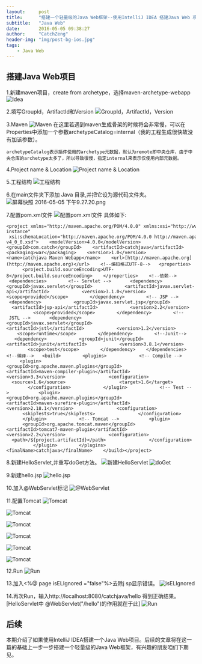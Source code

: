 ```yaml
---
layout:     post
title:      "搭建一个轻量级的Java Web框架--使用IntelliJ IDEA 搭建Java Web 项目"
subtitle:   "Java Web"
date:       2016-05-05 09:38:27 
author:     "CatchZeng"
header-img: "img/post-bg-ios.jpg"
tags:
    - Java Web
---
```

<span id="busuanzi_container_page_pv"></span>

## 搭建Java Web项目

1.新建maven项目，create from archetype，选择maven-archetype-webapp
![Idea](http://upload-images.jianshu.io/upload_images/943491-06088fc954b13f8f.png?imageMogr2/auto-orient/strip%7CimageView2/2/w/1240)

2.填写GroupId，ArtifactId和Version
![GroupId，ArtifactId，Version](http://upload-images.jianshu.io/upload_images/943491-dbcd1c3fce24fde0.png?imageMogr2/auto-orient/strip%7CimageView2/2/w/1240)

3.Maven
![Maven](http://upload-images.jianshu.io/upload_images/943491-d4949b78d0dbb6ed.png?imageMogr2/auto-orient/strip%7CimageView2/2/w/1240)
在这里若遇到maven生成骨架的时候将会非常慢，可以在Properties中添加一个参数archetypeCatalog=internal（我的工程生成很快故没有加该参数）。
```
archetypeCatalog表示插件使用的archetype元数据，默认为remote即中央仓库，由于中央仓库的archetype太多了，所以导致很慢，指定internal来表示仅使用内部元数据。
```

4.Project name & Location 
![Project name & Location](http://upload-images.jianshu.io/upload_images/943491-079b382f96a1c7e1.png?imageMogr2/auto-orient/strip%7CimageView2/2/w/1240)

5.工程结构
![工程结构](http://upload-images.jianshu.io/upload_images/943491-a1b055dbbcfe7ac1.png?imageMogr2/auto-orient/strip%7CimageView2/2/w/1240)

6.在main文件夹下添加 Java 目录,并把它设为源代码文件夹。
![屏幕快照 2016-05-05 下午9.27.20.png](http://upload-images.jianshu.io/upload_images/943491-8bbc53efee53c0fc.png?imageMogr2/auto-orient/strip%7CimageView2/2/w/1240)

7.配置pom.xml文件 
![配置pom.xml文件 ](http://upload-images.jianshu.io/upload_images/943491-edccd475572ddf78.png?imageMogr2/auto-orient/strip%7CimageView2/2/w/1240)
具体如下:

```
<project xmlns="http://maven.apache.org/POM/4.0.0" xmlns:xsi="http://www.w3.org/2001/XMLSchema-instance"         xsi:schemaLocation="http://maven.apache.org/POM/4.0.0 http://maven.apache.org/maven-v4_0_0.xsd">    <modelVersion>4.0.0</modelVersion>    <groupId>com.catch</groupId>    <artifactId>catchjava</artifactId>    <packaging>war</packaging>    <version>1.0</version>    <name>catchjava Maven Webapp</name>    <url>[http://maven.apache.org](http://maven.apache.org)</url>    <!--编码格式UTF-8-->   <properties>        <project.build.sourceEncoding>UTF-8</project.build.sourceEncoding>    </properties>    <!--依赖-->   <dependencies>        <!-- Servlet -->       <dependency>            <groupId>javax.servlet</groupId>            <artifactId>javax.servlet-api</artifactId>            <version>3.1.0</version>            <scope>provided</scope>        </dependency>        <!-- JSP -->       <dependency>            <groupId>javax.servlet.jsp</groupId>            <artifactId>jsp-api</artifactId>            <version>2.2</version>            <scope>provided</scope>        </dependency>        <!-- JSTL -->       <dependency>            <groupId>javax.servlet</groupId>            <artifactId>jstl</artifactId>            <version>1.2</version>            <scope>runtime</scope>        </dependency>        <!--Junit-->       <dependency>            <groupId>junit</groupId>            <artifactId>junit</artifactId>            <version>3.8.1</version>            <scope>test</scope>        </dependency>    </dependencies>    <!--编译-->   <build>        <plugins>            <!-- Compile -->           <plugin>                <groupId>org.apache.maven.plugins</groupId>                <artifactId>maven-compiler-plugin</artifactId>                <version>3.3</version>                <configuration>                    <source>1.6</source>                    <target>1.6</target>                </configuration>            </plugin>            <!-- Test -->           <plugin>                <groupId>org.apache.maven.plugins</groupId>                <artifactId>maven-surefire-plugin</artifactId>                <version>2.18.1</version>                <configuration>                    <skipTests>true</skipTests>                </configuration>            </plugin>            <!-- Tomcat -->           <plugin>                <groupId>org.apache.tomcat.maven</groupId>                <artifactId>tomcat7-maven-plugin</artifactId>                <version>2.2</version>                <configuration>                    <path>/${project.artifactId}</path>                </configuration>            </plugin>        </plugins>        <finalName>catchjava</finalName>    </build></project>
```

8.新建HelloServlet,并重写doGet方法。
![新建HelloServlet](http://upload-images.jianshu.io/upload_images/943491-0ad32550da3f316a.png?imageMogr2/auto-orient/strip%7CimageView2/2/w/1240)
![doGet](http://upload-images.jianshu.io/upload_images/943491-e70a2aca7711869d.png?imageMogr2/auto-orient/strip%7CimageView2/2/w/1240)

9.新建hello.jsp
![hello.jsp](http://upload-images.jianshu.io/upload_images/943491-934b70fbacfa76bd.png?imageMogr2/auto-orient/strip%7CimageView2/2/w/1240)

10.加入@WebServlet标记
![@WebServlet](http://upload-images.jianshu.io/upload_images/943491-1d5acbd4795be0d6.png?imageMogr2/auto-orient/strip%7CimageView2/2/w/1240)

11.配置Tomcat
![Tomcat](http://upload-images.jianshu.io/upload_images/943491-2f72aac5963da27b.png?imageMogr2/auto-orient/strip%7CimageView2/2/w/1240)

![Tomcat](http://upload-images.jianshu.io/upload_images/943491-2b5673c0cc9a3f51.png?imageMogr2/auto-orient/strip%7CimageView2/2/w/1240)

![Tomcat](http://upload-images.jianshu.io/upload_images/943491-17326d620b383ed9.png?imageMogr2/auto-orient/strip%7CimageView2/2/w/1240)

![Tomcat](http://upload-images.jianshu.io/upload_images/943491-25ce46d229e6baa9.png?imageMogr2/auto-orient/strip%7CimageView2/2/w/1240)

![Tomcat](http://upload-images.jianshu.io/upload_images/943491-5b97dd21579a76b7.png?imageMogr2/auto-orient/strip%7CimageView2/2/w/1240)

![Tomcat](http://upload-images.jianshu.io/upload_images/943491-7bc4b35cdd692f00.png?imageMogr2/auto-orient/strip%7CimageView2/2/w/1240)

12.Run
![Run](http://upload-images.jianshu.io/upload_images/943491-f1e211658682aca2.png?imageMogr2/auto-orient/strip%7CimageView2/2/w/1240)

13.加入<%@ page isELIgnored ="false"%>去除j sp显示错误。
![isELIgnored](http://upload-images.jianshu.io/upload_images/943491-37efd5527e8ba3f2.png?imageMogr2/auto-orient/strip%7CimageView2/2/w/1240)

14.再次Run，输入http://localhost:8080/catchjava/hello 得到正确结果。[HelloServlet中 @WebServlet("/hello")的作用就在于此]
![Run](http://upload-images.jianshu.io/upload_images/943491-bac9d43f3c714275.png?imageMogr2/auto-orient/strip%7CimageView2/2/w/1240)

## 后续
本期介绍了如果使用IntelliJ IDEA搭建一个Java Web项目。后续的文章将在这一篇的基础上一步一步搭建一个轻量级的Java Web框架，有兴趣的朋友咱们下期见。

